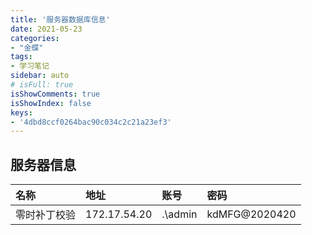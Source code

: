 ```yaml
---
title: '服务器数据库信息'
date: 2021-05-23
categories:
- "金蝶"
tags:
- 学习笔记
sidebar: auto
# isFull: true
isShowComments: true
isShowIndex: false
keys: 
- '4dbd8ccf0264bac90c034c2c21a23ef3'
---
```


## 服务器信息

| 名称   | 地址  | 账号  | 密码 |
| :------------------- | :------------------ | :--------------------|:-----------------|
|   零时补丁校验        | 172.17.54.20        | .\admin              | kdMFG@2020420    |